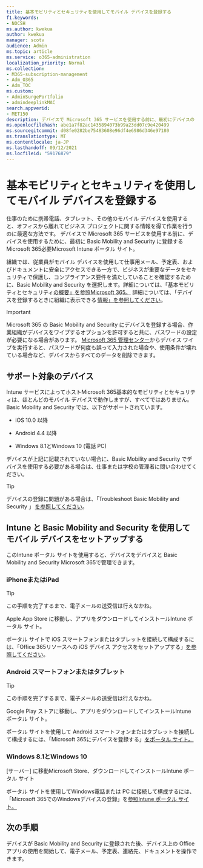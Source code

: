 ```yaml
---
title: 基本モビリティとセキュリティを使用してモバイル デバイスを登録する
f1.keywords:
- NOCSH
ms.author: kwekua
author: kwekua
manager: scotv
audience: Admin
ms.topic: article
ms.service: o365-administration
localization_priority: Normal
ms.collection:
- M365-subscription-management
- Adm_O365
- Adm_TOC
ms.custom:
- AdminSurgePortfolio
- admindeeplinkMAC
search.appverid:
- MET150
description: デバイスで Microsoft 365 サービスを使用する前に、最初にデバイスの Basic Mobility and Security に登録する必要Microsoft 365。
ms.openlocfilehash: abe1a7f82ac1435894073b99a23dd07c9e420499
ms.sourcegitcommit: d08fe0282be75483608e96df4e6986d346e97180
ms.translationtype: MT
ms.contentlocale: ja-JP
ms.lasthandoff: 09/12/2021
ms.locfileid: "59176879"
---
```

# <a name="enroll-your-mobile-device-using-basic-mobility-and-security"></a>基本モビリティとセキュリティを使用してモバイル デバイスを登録する

仕事のために携帯電話、タブレット、その他のモバイル デバイスを使用すると、オフィスから離れてビジネス プロジェクトに関する情報を得て作業を行うのに最適な方法です。 デバイスで Microsoft 365 サービスを使用する前に、デバイスを使用するために、最初に Basic Mobility and Security に登録するMicrosoft 365必要Microsoft Intune ポータル サイト。

組織では、従業員がモバイル デバイスを使用して仕事用メール、予定表、およびドキュメントに安全にアクセスできる一方で、ビジネスが重要なデータをセキュリティで保護し、コンプライアンス要件を満たしていることを確認するために、Basic Mobility and Security を選択します。詳細については、「基本モビリティとセキュリティ[の概要」を参照Microsoft 365。](overview.md) 詳細については、「デバイスを登録するときに組織に表示できる [情報」を参照してください](/intune-user-help/what-info-can-your-company-see-when-you-enroll-your-device-in-intune)。

> [!IMPORTANT]
> Microsoft 365 の Basic Mobility and Security にデバイスを登録する場合、作業組織がデバイスをワイプするオプションを許可すると共に、パスワードの設定が必要になる場合があります。 <a href="https://go.microsoft.com/fwlink/p/?linkid=2024339" target="_blank">Microsoft 365 管理センター</a>からデバイス ワイプを実行すると、パスワードが何度も誤って入力された場合や、使用条件が壊れている場合など、デバイスからすべてのデータを削除できます。

## <a name="supported-devices"></a>サポート対象のデバイス

Intune サービスによってホストMicrosoft 365基本的なモビリティとセキュリティは、ほとんどのモバイル デバイスで動作しますが、すべてではありません。 Basic Mobility and Security では、以下がサポートされています。

- iOS 10.0 以降

- Android 4.4 以降

- Windows 8.1とWindows 10 (電話 PC)

デバイスが上記に記載されていない場合に、Basic Mobility and Security でデバイスを使用する必要がある場合は、仕事または学校の管理者に問い合わせてください。

> [!TIP]
> デバイスの登録に問題がある場合は、「Troubleshoot Basic Mobility and Security 」 [を参照してください](troubleshoot.md)。

## <a name="set-up-your-mobile-device-with-intune-and-basic-mobility-and-security"></a>Intune と Basic Mobility and Security を使用してモバイル デバイスをセットアップする

このIntune ポータル サイトを使用すると、デバイスをデバイスと Basic Mobility and Security Microsoft 365で管理できます。

### <a name="iphone-or-ipad"></a>iPhoneまたはiPad

> [!TIP]
> この手順を完了するまで、電子メールの送受信は行えなかね。

Apple App Store に移動し、アプリをダウンロードしてインストールIntune ポータル サイト。

ポータル サイトで iOS スマートフォンまたはタブレットを接続して構成するには、「Office 365リソースへの iOS デバイス アクセスをセットアップする」[を参照してください](/mem/intune/user-help/enroll-your-device-in-intune-ios)。

### <a name="android-phone-or-tablet"></a>Android スマートフォンまたはタブレット

> [!TIP]
> この手順を完了するまで、電子メールの送受信は行えなかね。

Google Play ストアに移動し、アプリをダウンロードしてインストールIntune ポータル サイト。

ポータル サイトを使用して Android スマートフォンまたはタブレットを接続して構成するには、「Microsoft 365にデバイスを登録する」[をポータル サイト。](/mem/intune/user-help/enroll-device-android-company-portal)

### <a name="windows-81-and-windows-10"></a>Windows 8.1とWindows 10

[サーバー] に移動Microsoft Store、ダウンロードしてインストールIntune ポータル サイト

ポータル サイトを使用してWindows電話または PC に接続して構成するには、「Microsoft 365でのWindowsデバイスの登録」を[参照Intune ポータル サイト。](/intune-user-help/windows-enrollment-company-portal)

## <a name="next-steps"></a>次の手順

デバイスが Basic Mobility and Security に登録された後、デバイス上の Office アプリの使用を開始して、電子メール、予定表、連絡先、ドキュメントを操作できます。